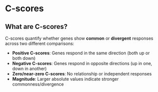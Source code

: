 # C-scores

## What are C-scores?

C-scores quantify whether genes show **common** or **divergent** responses across two different comparisons:

- **Positive C-scores**: Genes respond in the same direction (both up or both down)
- **Negative C-scores**: Genes respond in opposite directions (up in one, down in another)
- **Zero/near-zero C-scores**: No relationship or independent responses
- **Magnitude**: Larger absolute values indicate stronger commonness/divergence